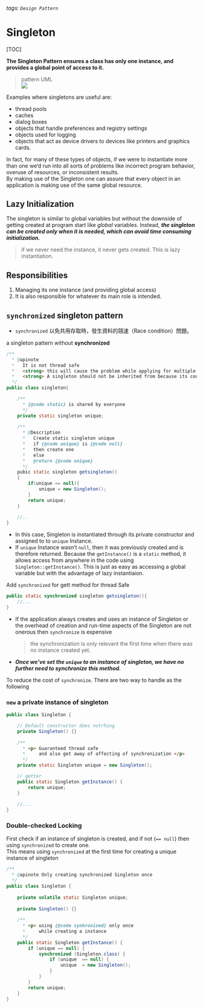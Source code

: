 ###### tags: `Design Pattern`
# Singleton
[TOC]
   
**The Singleton Pattern ensures a class has only one instance, and provides a global point of access to it.**
> pattern UML  
> ![](https://i.imgur.com/ZhgkHCD.png)  

Examples where singletons are useful are:
- thread pools
- caches
- dialog boxes
- objects that handle preferences and registry settings
- objects used for logging
- objects that act as device drivers to devices like printers and graphics cards.

In fact, for many of these types of objects, if we were to instantiate more than one we’d run into all sorts of problems like incorrect program behavior, overuse of resources, or inconsistent results.  
By making use of the Singleton one can assure that every object in an application is making use of the same global resource.


## Lazy Initialization 
The singleton is similar to global variables but without the downside of getting created at program start like *global* variables. 
Instead, ***the singleton can be created only when it is needed, which can avoid time consuming initialization.***  
> if we never need the instance, it never gets created. This is lazy instantiation.

## Responsibilities 

1. Managing its one instance (and providing global access) 
2. It is also responsible for whatever its main role is intended. 

## `synchronized` singleton pattern
- `synchronized` 以免共用存取時，發生資料的競速（Race condition）問題。

a singleton pattern without **synchronized**
```java
/**
  * @apinote
  *   It is not thread safe
  *   <strong> this will cause the problem while applying for multiple threading </strong>
  *   <strong> A singleton should not be inherited from because its constructor should remain private. </strong>
  */
public class singleton{

    /**
      * {@code static} is shared by everyone
      */
    private static singleton unique;
    
    /**
      * @Description
      *   Create static singleton unique
      *   if {@code unique} is {@code null}
      *   then create one 
      *   else
      *   @return {@code unique}
      */
    pubic static singleton getsingleton()
    {
        if(unique == null){
            unique = new Singleton();
        }
        return unique;
    }
    
    //..
}
```
- In this case, Singleton is instantiated through its private constructor and assigned to to `unique` Instance. 
- If `unique` Instance wasn’t `null`, then it was previously created and is therefore returned. Because the `getInstance()` is a `static` method, it allows access from anywhere in the code using `Singleton::getInstance()`. This is just as easy as accessing a global variable but with the advantage of lazy instantiaion.

Add `synchronized` for gett method for thread Safe  
```java
public static synchronized singleton getsingleton(){
    //...
}
```
- If the application always creates and uses an instance of Singleton or the overhead of creation and run-time aspects of the Singleton are not onerous then `synchronize` is expensive
  > the synchronization is only relevant the first time when there was no instance created yet. 
- ***Once we've set the `unique` to an instance of singleton, we have no further need to synchronize this method.***

To reduce the cost of `synchronize`.
There are two way to handle as the following 

### `new` a private instance of singleton

```java
public class Singleton {

    // Default constructor does notrhing
    private Singleton() {}
    
    /**
      * <p> Guaranteed thread safe
      *     and also get away of affecting of synchronization </p>
      */
    private static Singleton unique = new Singleton();

    // getter
    public static Singleton getInstance() {
        return unique;
    }
    
    //....
}
```

### Double-checked Locking

First check if an instance of singleton is created, and if not (`== null`) then using `synchronized` to create one.    
This means using `synchronized` at the first time for creating a unique instance of singleton
```java
/**
  * @apinote Only creating synchronized Singleton once 
  */
public class Singleton {
    
    private volatile static Singleton unique;
    
    private Singleton() {}
    
    /**
      * <p> using {@code synhronized} only once
      *     while creating a instance
      */
    public static Singleton getInstance() {
        if (unique == null) {
            synchronized (Singleton.class) {
                if (unique  == null) {
                    unique  = new Singleton();
                }
            }
        }
        return unique;
    }
}
```


